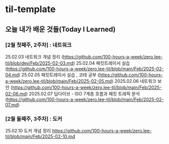 # til-template

## 오늘 내가 배운 것들(Today I Learned)

### [2월 첫째주, 2주차] : 네트워크

25.02.03 네트워크 개념 정리 (https://github.com/100-hours-a-week/zero.lee-til/blob/dev/Feb/2025-02-03.md)
25.02.04 패킷트레이서 실습 (https://github.com/100-hours-a-week/zero.lee-til/blob/main/Feb/2025-02-04.md)
25.02.05 패킷트레이서 실습 , 코테 공부 (https://github.com/100-hours-a-week/zero.lee-til/blob/main/Feb/2025-02-05.md)
2025.02.06 네트워크 보안 (https://github.com/100-hours-a-week/zero.lee-til/blob/main/Feb/2025-02-06.md)
2025.02.07 딥다이브 - ISO 7계층 흐름과 패킷 트래픽 분석(https://github.com/100-hours-a-week/zero.lee-til/blob/main/Feb/2025-02-07.md)

### [2월 둘째주, 3주차] : 도커 
25.02.10 도커 개념 정리  https://github.com/100-hours-a-week/zero.lee-til/blob/main/Feb/2025-02-10.md


